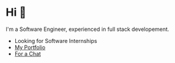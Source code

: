 # Hi 👋

I'm a Software Engineer, experienced in full stack developement.

* Looking for Software Internships
* [My Portfolio](https://www.saadxi.com)
* [For a Chat](mailto:msi.6ix@gmail.com)
